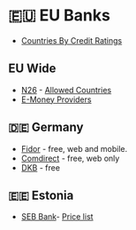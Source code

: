# 🇪🇺 EU Banks

* [Countries By Credit Ratings](https://thebanks.eu/compare-countries-by-credit-rating)

## EU Wide

* [N26](https://n26.com) - [Allowed Countries](https://support.n26.com/read/000001280?locale=en)
* [E-Money Providers](../emoney)

## 🇩🇪 Germany

* [Fidor](http://fidor.de/) - free, web and mobile.
* [Comdirect](https://www.comdirect.de/) - free, web only
* [DKB](https://www.dkb.de/) - free

## 🇪🇪 Estonia

* [SEB Bank](https://www.seb.ee/eng)- [Price list](https://www.seb.ee/eng/price-list)
